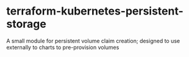 # terraform-kubernetes-persistent-storage
A small module for persistent volume claim creation; designed to use externally to charts to pre-provision volumes
